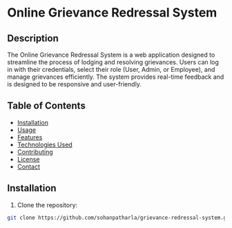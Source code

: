 # Online Grievance Redressal System

## Description

The Online Grievance Redressal System is a web application designed to streamline the process of lodging and resolving grievances. Users can log in with their credentials, select their role (User, Admin, or Employee), and manage grievances efficiently. The system provides real-time feedback and is designed to be responsive and user-friendly.

## Table of Contents

- [Installation](#installation)
- [Usage](#usage)
- [Features](#features)
- [Technologies Used](#technologies-used)
- [Contributing](#contributing)
- [License](#license)
- [Contact](#contact)

## Installation

1. Clone the repository:

```bash
git clone https://github.com/sohanpatharla/grievance-redressal-system.git

